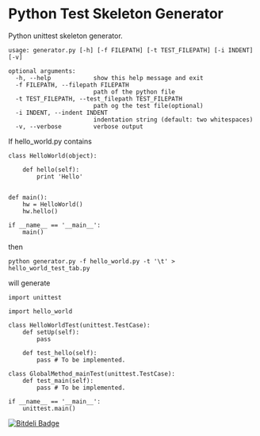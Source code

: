 Python Test Skeleton Generator
====================

Python unittest skeleton generator.
```
usage: generator.py [-h] [-f FILEPATH] [-t TEST_FILEPATH] [-i INDENT] [-v]

optional arguments:
  -h, --help            show this help message and exit
  -f FILEPATH, --filepath FILEPATH
                        path of the python file
  -t TEST_FILEPATH, --test_filepath TEST_FILEPATH
                        path og the test file(optional)
  -i INDENT, --indent INDENT
                        indentation string (default: two whitespaces)
  -v, --verbose         verbose output
```

If hello_world.py contains 
```
class HelloWorld(object):

	def hello(self):
		print 'Hello'


def main():
	hw = HelloWorld()
	hw.hello()

if __name__ == '__main__':
	main()
```

then
```
python generator.py -f hello_world.py -t '\t' > hello_world_test_tab.py
```

will generate
```
import unittest

import hello_world

class HelloWorldTest(unittest.TestCase):
	def setUp(self):
		pass 

	def test_hello(self):
		pass # To be implemented.

class GlobalMethod_mainTest(unittest.TestCase):
	def test_main(self):
		pass # To be implemented.

if __name__ == '__main__':
	unittest.main()
```


[![Bitdeli Badge](https://d2weczhvl823v0.cloudfront.net/ashishb/python_test_skeleton/trend.png)](https://bitdeli.com/free "Bitdeli Badge")

